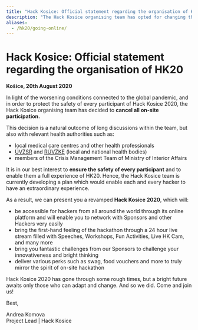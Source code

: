 ```yaml
---
title: "Hack Kosice: Official statement regarding the organisation of HK20"
description: "The Hack Kosice organising team has opted for changing the way in which the event is going to be held, and thus to **cancel all on-site participation** in the premises provided by the organiser."
aliases:
  - /hk20/going-online/
---
```

# Hack Kosice: Official statement regarding the organisation of HK20

**Košice, 20th August 2020**

In  light of the worsening conditions connected to the global pandemic, and in order to protect the safety of every participant of Hack Kosice 2020, the Hack Kosice organising team has decided to **cancel all on-site participation.**

This decision is a natural outcome of long discussions within the team, but also with relevant health authorities such as:  

- local medical care centres and other health professionals
- [ÚVZSR](http://www.uvzsr.sk/en/) and [RÚVZKE](https://www.ruvzke.sk/) (local and national health bodies)
- members of the Crisis Management Team of Ministry of Interior Affairs

It is in our best interest to **ensure the safety of every participant** and to enable them a full experience of HK20. Hence, the Hack Kosice team is currently developing a plan which would enable each and every hacker to have an extraordinary experience.

As a result, we can present you a revamped **Hack Kosice 2020**, which will:

- be accessible for hackers from all around the world through its online platform and will enable you to network with Sponsors and other Hackers very easily
- bring the first-hand feeling of the hackathon through  a 24 hour live stream filled with Speeches, Workshops, Fun Activities, Live HK Cam, and many more
- bring you fantastic challenges from our Sponsors to challenge your innovativeness and bright thinking
- deliver various perks such as swag, food vouchers and more to truly mirror the spirit of on-site hackathon

Hack Kosice 2020 has gone through some rough times, but a bright future awaits only those who can adapt and change. And so we did. Come and join us!

Best, 

Andrea Komova<br>
Project Lead | Hack Kosice
